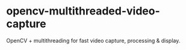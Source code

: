 # opencv-multithreaded-video-capture
OpenCV + multithreading for fast video capture, processing & display.
